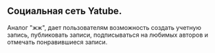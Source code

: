  ## Cоциальная сеть Yatube.
 
 Аналог "жж", дает пользователям возможность создать учетную запись, публиковать записи, подписываться на любимых авторов и отмечать понравившиеся записи.
